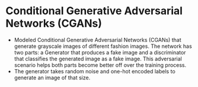# Conditional Generative Adversarial Networks (CGANs)
- Modeled Conditional Generative Adversarial Networks (CGANs) that generate grayscale images of different fashion images.
The network has two parts: a Generator that produces a fake image and a discriminator that classifies the generated image as a fake image. This adversarial scenario helps both parts become better off over the training process.
- The generator takes random noise and one-hot encoded labels to generate an image of that size.
